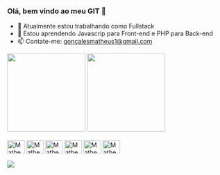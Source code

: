 ### Olá, bem vindo ao meu GIT 👋


- 🔭 Atualmente estou trabalhando como Fullstack 
- 🌱 Estou aprendendo Javascrip para Front-end e PHP para Back-end
- 📫 Contate-me: goncalesmatheus1@gmail.com

<div>
  <img height="180em" src="https://github-readme-stats.vercel.app/api?username=Matheusgoncales&show_icons=true&theme=merko">
  <img height="180em" src="https://github-readme-stats.vercel.app/api/top-langs/?username=Matheusgoncales&layout=compact&theme=merko">
</div>
<br>
<div>
  <img align="center" alt="Matheus-html" height="30" width="40"  src="https://cdn.jsdelivr.net/gh/devicons/devicon/icons/html5/html5-original.svg">
  <img align="center" alt="Matheus-html" height="30" width="40"  src="https://cdn.jsdelivr.net/gh/devicons/devicon/icons/typescript/typescript-original.svg">
  <img align="center" alt="Matheus-html" height="30" width="40"  src="https://cdn.jsdelivr.net/gh/devicons/devicon/icons/css3/css3-original.svg">
  <img align="center" alt="Matheus-html" height="30" width="40"  src="https://cdn.jsdelivr.net/gh/devicons/devicon/icons/javascript/javascript-original.svg">
  <img align="center" alt="Matheus-html" height="30" width="40"  src="https://cdn.jsdelivr.net/gh/devicons/devicon/icons/php/php-original.svg">
  <img align="center" alt="Matheus-html" height="30" width="40"  src="https://cdn.jsdelivr.net/gh/devicons/devicon/icons/csharp/csharp-original.svg">
</div>
<br>
<div>
  <a target="_blank" href="https://www.linkedin.com/in/matheusgoncales" ><img src="https://img.shields.io/badge/LinkedIn-0077B5?style=for-the-badge&logo=linkedin&logoColor=white"></a>
</div>
